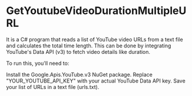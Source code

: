# GetYoutubeVideoDurationMultipleURL
It is a C# program that reads a list of YouTube video URLs from a text file and calculates the total time length. This can be done by integrating YouTube's Data API (v3) to fetch video details like duration.

To run this, you'll need to:

Install the Google.Apis.YouTube.v3 NuGet package.
Replace "YOUR_YOUTUBE_API_KEY" with your actual YouTube Data API key.
Save your list of URLs in a text file (urls.txt).

